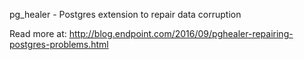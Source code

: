 pg_healer - Postgres extension to repair data corruption

Read more at: http://blog.endpoint.com/2016/09/pghealer-repairing-postgres-problems.html


